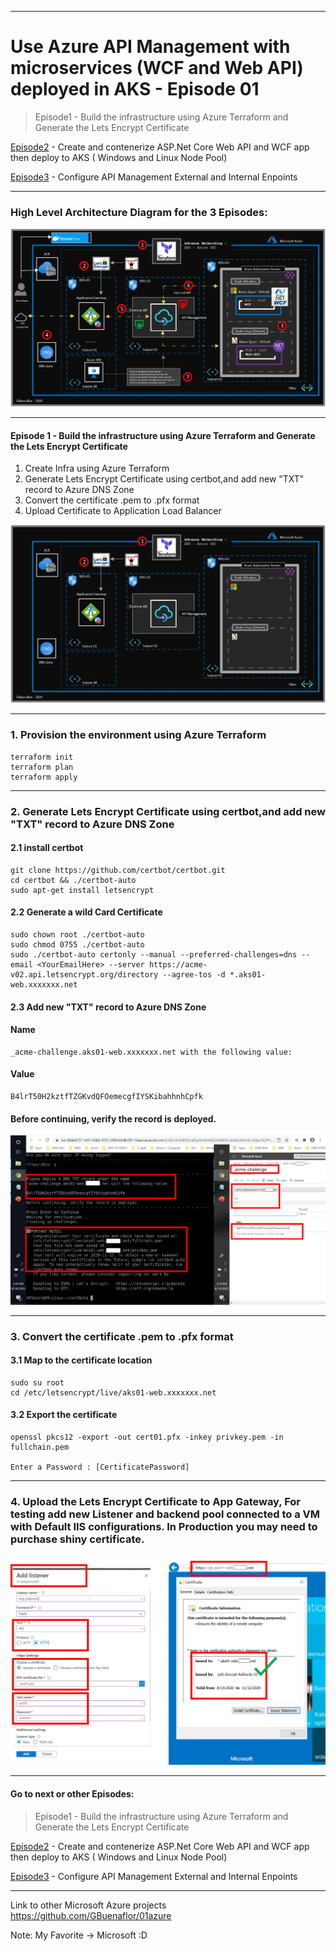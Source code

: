 ----------------------------------------------------------
# Use Azure API Management with microservices (WCF and Web API) deployed in AKS - Episode 01

> Episode1 - Build the infrastructure using Azure Terraform and Generate the Lets Encrypt Certificate 

[Episode2](https://github.com/GBuenaflor/01azure-aks-apimanagement-02/) - Create and contenerize ASP.Net Core Web API and WCF app then deploy to AKS ( Windows and Linux Node Pool)

[Episode3](https://github.com/GBuenaflor/01azure-aks-apimanagement-03/) - Configure API Management External and Internal Enpoints

----------------------------------------------------------
### High Level Architecture Diagram for the 3 Episodes:


![Image description](https://github.com/GBuenaflor/01azure-aks-apimanagement/blob/master/Images/GB-AKS-API02B.png)

----------------------------------------------------------

#### Episode 1 - Build the infrastructure using Azure Terraform and Generate the Lets Encrypt Certificate


1. Create Infra using Azure Terraform
2. Generate Lets Encrypt Certificate using certbot,and add new "TXT" record to Azure DNS Zone
3. Convert the certificate .pem to .pfx format 
4. Upload Certificate to Application Load Balancer


![Image description](https://github.com/GBuenaflor/01azure-aks-apimanagement/blob/master/Images/GB-AKS-API-E1-01.png)

----------------------------------------------------------
### 1. Provision the environment using Azure Terraform

```
terraform init
terraform plan
terraform apply
```
----------------------------------------------------------
### 2. Generate Lets Encrypt Certificate using certbot,and add new "TXT" record to Azure DNS Zone


#### 2.1 install certbot 

```
git clone https://github.com/certbot/certbot.git
cd certbot && ./certbot-auto
sudo apt-get install letsencrypt

```

#### 2.2 Generate a wild Card Certificate
 
 ```
sudo chown root ./certbot-auto
sudo chmod 0755 ./certbot-auto
sudo ./certbot-auto certonly --manual --preferred-challenges=dns --email <YourEmailHere> --server https://acme-v02.api.letsencrypt.org/directory --agree-tos -d *.aks01-web.xxxxxxx.net
```

#### 2.3 Add new "TXT" record to Azure DNS Zone

#### Name
```
_acme-challenge.aks01-web.xxxxxxx.net with the following value:
```

#### Value
```
B4lrT50H2kztfTZGKvdQFOemecgfIYSKibahhnhCpfk
```


#### Before continuing, verify the record is deployed.

 ![Image description](https://github.com/GBuenaflor/01azure-aks-apimanagement/blob/master/Images/GB-AKS-API-E1-02.png)


----------------------------------------------------------
### 3. Convert the certificate .pem to .pfx format 

#### 3.1 Map to the certificate location

```
sudo su root
cd /etc/letsencrypt/live/aks01-web.xxxxxxx.net  
```

#### 3.2 Export the certificate
```
openssl pkcs12 -export -out cert01.pfx -inkey privkey.pem -in fullchain.pem

Enter a Password : [CertificatePassword]
```
 
 
----------------------------------------------------------
### 4. Upload the Lets Encrypt Certificate to App Gateway, For testing add new Listener and backend pool connected to a VM with Default IIS configurations. In Production you may need to purchase shiny certificate.


 ![Image description](https://github.com/GBuenaflor/01azure-aks-apimanagement/blob/master/Images/GB-AKS-API-E1-03.png)


------------------------------------------------------------------------------
 
  

#### Go to next or other Episodes:
> Episode1 - Build the infrastructure using Azure Terraform and Generate the Lets Encrypt Certificate 

[Episode2](https://github.com/GBuenaflor/01azure-aks-apimanagement-02/) - Create and contenerize ASP.Net Core Web API and WCF app then deploy to AKS ( Windows and Linux Node Pool)

[Episode3](https://github.com/GBuenaflor/01azure-aks-apimanagement-03/) - Configure API Management External and Internal Enpoints



------------------------------------------------------------------------------
 
Link to other Microsoft Azure projects
https://github.com/GBuenaflor/01azure
  
Note: My Favorite -> Microsoft :D
